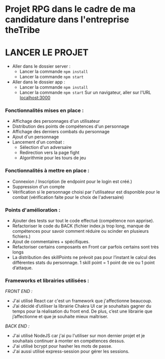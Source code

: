 # Projet RPG dans le cadre de ma candidature dans l'entreprise theTribe

# LANCER LE PROJET

- Aller dans le dossier server :
  - Lancer la commande `npm install`
  - Lancer la commande `npm start`
- Aller dans le dossier app :
  - Lancer la commande `npm install`
  - Lancer la commande `npm start`
    Sur un navigateur, aller sur l'URL [localhost:3000](http://localhost:3000)

### Fonctionnalités mises en place :

- Affichage des personnages d'un utilisateur
- Distribution des points de compétences d'un personnage
- Affichage des derniers combats du personnage
- Ajout d'un personnage
- Lancement d'un combat :
  - Sélection d'un adversaire
  - Redirection vers la page fight
  - Algorithmie pour les tours de jeu

### Fonctionnalités à mettre en place :

- Connexion / Inscription (le endpoint pour le login est créé.)
- Suppression d'un compte
- Vérification si le personnage choisi par l'utilisateur est disponible pour le combat (vérification faite pour le choix de l'adversaire)

### Points d'amélioration :

- Ajouter des tests sur tout le code effectué (compétence non apprise).
- Refactoriser le code du BACK (fichier index.js trop long, manque de compétences pour savoir comment réduire ou scinder en plusieurs fichiers.)
- Ajout de commentaires + spécifiques.
- Refactoriser certains composants en Front car parfois certains sont très longs
- La distribution des skillPoints ne prévoit pas pour l’instant le calcul des différentes stats du personnage. 1 skill point = 1 point de vie ou 1 point d’attaque.

### Frameworks et librairies utilisées :

_FRONT END :_

- J'ai utilisé React car c'est un framework que j'affectionne beaucoup.
- J’ai décidé d’utiliser la librairie Chakra UI car je souhaitais gagner du temps pour la réalisation du front end. De plus, c’est une librairie que j’affectionne et que je souhaite mieux maîtriser.

_BACK END :_

- J'ai utilisé NodeJS car j'ai pu l'utiliser sur mon dernier projet et je souhaitais continuer à monter en compétences dessus.
- J'ai utilisé bcrypt pour hasher les mots de passe.
- J'ai aussi utilisé express-session pour gérer les sessions.

